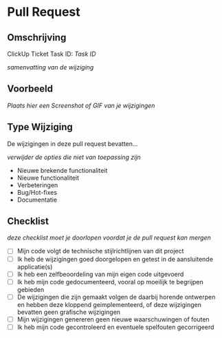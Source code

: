 # Pull Request

## Omschrijving

ClickUp Ticket Task ID: _Task ID_

_samenvatting van de wijziging_

## Voorbeeld

_Plaats hier een Screenshot of GIF van je wijzigingen_

## Type Wijziging

De wijzigingen in deze pull request bevatten...

_verwijder de opties die niet van toepassing zijn_

- Nieuwe brekende functionaliteit
- Nieuwe functionaliteit
- Verbeteringen
- Bug/Hot-fixes
- Documentatie

## Checklist

_deze checklist moet je doorlopen voordat je de pull request kan mergen_

- [ ] Mijn code volgt de technische stijlrichtlijnen van dit project
- [ ] Ik heb de wijzigingen goed doorgelopen en getest in de aansluitende applicatie(s)
- [ ] Ik heb een zelfbeoordeling van mijn eigen code uitgevoerd
- [ ] Ik heb mijn code gedocumenteerd, vooral op moeilijk te begrijpen gebieden
- [ ] De wijzigingen die zijn gemaakt volgen de daarbij horende ontwerpen en hebben deze kloppend geimplementeerd, of deze wijzigingen bevatten geen grafische wijzigingen
- [ ] Mijn wijzigingen genereren geen nieuwe waarschuwingen of fouten
- [ ] Ik heb mijn code gecontroleerd en eventuele spelfouten gecorrigeerd
